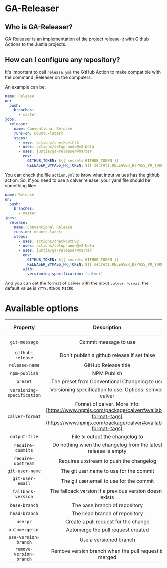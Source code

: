 # GA-Releaser

## Who is GA-Releaser?
GA-Releaser is an implementation of the project [release-it](https://github.com/release-it/release-it) with Github Actions to the Justia projects.

## How can I configure any repository?
It's important to call `release.yml` the GitHub Action to make compatible with the command jReleaser on the computers.

An example can be:
```yaml
name: Release
on:
  push:
    branches:
      - master
jobs:
  release:
    name: Conventional Release
    runs-on: ubuntu-latest
    steps:
      - uses: actions/checkout@v2
      - uses: actions/setup-node@v2-beta
      - uses: justia/ga-releaser@master
        env:
          GITHUB_TOKEN: ${{ secrets.GITHUB_TOKEN }}
          RELEASER_BYPASS_PR_TOKEN: ${{ secrets.RELEASER_BYPASS_PR_TOKEN }}
```

You can check the file `action.yml` to know what input values has the github action.
So, if you need to use a calver release, your yaml file should be something like:
```yaml
name: Release
on:
  push:
    branches:
      - master
jobs:
  release:
    name: Conventional Release
    runs-on: ubuntu-latest
    steps:
      - uses: actions/checkout@v2
      - uses: actions/setup-node@v2-beta
      - uses: justia/ga-releaser@master
        env:
          GITHUB_TOKEN: ${{ secrets.GITHUB_TOKEN }}
          RELEASER_BYPASS_PR_TOKEN: ${{ secrets.RELEASER_BYPASS_PR_TOKEN }}
        with:
          versioning-specification: 'calver'
```
And you can set the format of calver with the input `calver-format`, the default value is `YYYY.MINOR.MICRO`.


# Available options

|          Property          |                                                                      Description                                                                      |           Default          | Is required? |
|:--------------------------:|:-----------------------------------------------------------------------------------------------------------------------------------------------------:|:--------------------------:|:------------:|
|        `git-message`       |                                                                 Commit message to use                                                                 | chore(release): ${version} |       ❌      |
|      `github-release`      |                                                      Don't publish a github release if set false                                                      |            true            |       ❌      |
|       `release-name`       |                                                                  GitHub Release title                                                                 |     Release ${version}     |       ❌      |
|        `npm-publish`       |                                                                      NPM Publish                                                                      |            false           |       ❌      |
|          `preset`          |                                                     The preset from Conventional Changelog to use                                                     |           angular          |       ❌      |
| `versioning-specification` |                                                Versioning specification to use. Options: semver, calver                                               |           semver           |       ❌      |
|       `calver-format`      | Format of calver. More info: [https://www.npmjs.com/package/calver#available-format-tags](https://www.npmjs.com/package/calver#available-format-tags) |      YYYY.MINOR.MICRO      |       ❌      |
|        `output-file`       |                                                            File to output the changelog to                                                            |        CHANGELOG.md        |       ❌      |
|      `require-commits`     |                                             Do nothing when the changelog from the latest release is empty                                            |            true            |       ❌      |
|     `require-upstream`     |                                                        Requires upstream to push the changelog                                                        |            false           |       ❌      |
|       `git-user-name`      |                                                        The git user.name to use for the commit                                                        |                            |       ❌      |
|      `git-user-email`      |                                                        The git user.email to use for the commit                                                       |                            |       ❌      |
|     `fallback-version`     |                                               The fallback version if a previous version doesn't exists                                               |            0.0.0           |       ❌      |
|        `base-branch`       |                                                             The base branch of repository                                                             |           master           |       ❌      |
|        `head-branch`       |                                                             The head branch of repository                                                             |           develop          |       ❌      |
|          `use-pr`          |                                                          Create a pull request for the change                                                         |            true            |       ❌      |
|       `automerge-pr`       |                                                           Automerge the pull request created                                                          |            true            |       ❌      |
|    `use-version-branch`    |                                                                 Use a versioned branch                                                                |            true            |       ❌      |
|   `remove-version-branch`  |                                                 Remove version branch when the pull request is merged                                                 |            true            |       ❌      |
